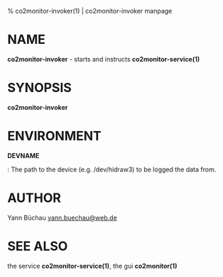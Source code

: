 % co2monitor-invoker(1) | co2monitor-invoker manpage

NAME
====

**co2monitor-invoker** - starts and instructs **co2monitor-service(1)**


SYNOPSIS
========

**co2monitor-invoker**


ENVIRONMENT
===========

**DEVNAME**

:   The path to the device (e.g. /dev/hidraw3) to be logged the data from.


AUTHOR
======

Yann Büchau <yann.buechau@web.de>


SEE ALSO
========

the service **co2monitor-service(1)**, the gui **co2monitor(1)**
